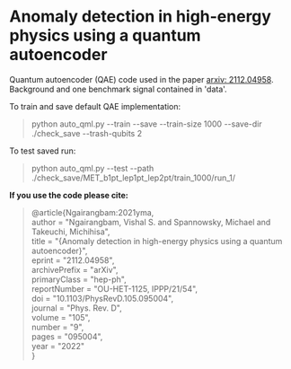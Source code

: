 # Anomaly detection in high-energy physics using a quantum autoencoder
Quantum autoencoder (QAE) code used in the paper [arxiv: 2112.04958](https://arxiv.org/abs/2112.04958).
Background and one benchmark signal contained in 'data'.


To train and save default QAE implementation: 
>python auto_qml.py --train --save --train-size 1000 --save-dir ./check_save --trash-qubits 2 

To test saved run:
>python auto_qml.py --test --path ./check_save/MET_b1pt_lep1pt_lep2pt/train_1000/run_1/



**If you use the code please cite:**
>@article{Ngairangbam:2021yma,\
    author = "Ngairangbam, Vishal S. and Spannowsky, Michael and Takeuchi, Michihisa",\
    title = "{Anomaly detection in high-energy physics using a quantum autoencoder}",\
    eprint = "2112.04958",\
    archivePrefix = "arXiv",\
    primaryClass = "hep-ph",\
    reportNumber = "OU-HET-1125, IPPP/21/54",\
    doi = "10.1103/PhysRevD.105.095004",\
    journal = "Phys. Rev. D",\
    volume = "105",\
    number = "9",\
    pages = "095004",\
    year = "2022"\
}
